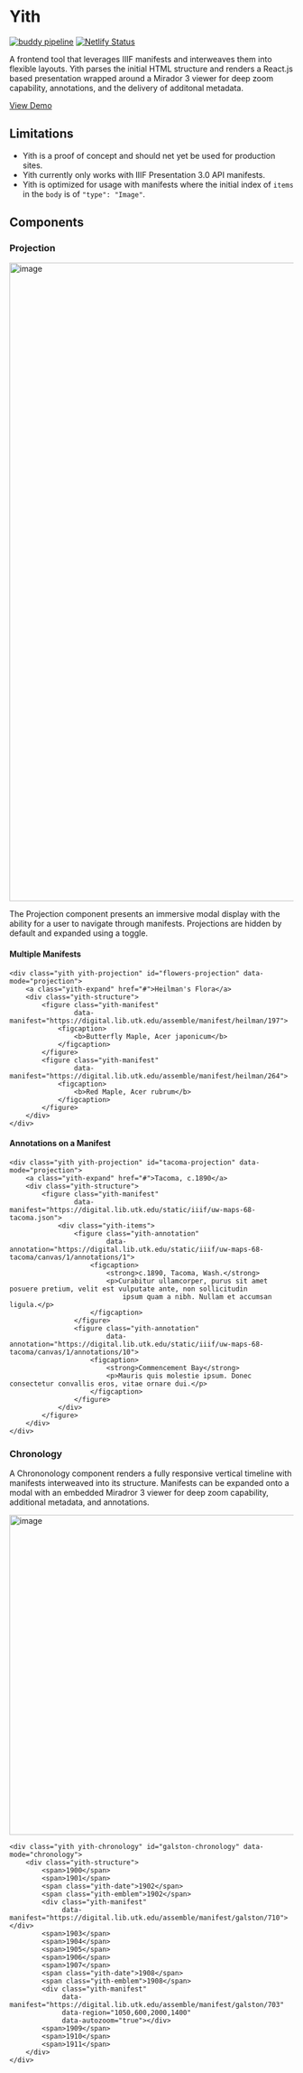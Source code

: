 # Yith

[![buddy pipeline](https://app.buddy.works/utk-libraries/yith/pipelines/pipeline/326439/badge.svg?token=a08d633e5c643d3691ca9044dffdb440f63f3a962084d29bf363b91177438c2b "buddy pipeline")](https://app.buddy.works/utk-libraries/yith/pipelines/pipeline/326439) [![Netlify Status](https://api.netlify.com/api/v1/badges/15c8004a-e6f4-46c8-82a5-d0cd79f25e17/deploy-status)](https://app.netlify.com/sites/yith/deploys)

A frontend tool that leverages IIIF manifests and interweaves them into flexible layouts. Yith parses the initial HTML structure and renders a React.js based presentation wrapped around a Mirador 3 viewer for deep zoom capability, annotations, and the delivery of additonal metadata.

[View Demo](https://yith.netlify.app)

## Limitations

- Yith is a proof of concept and should net yet be used for production sites.
- Yith currently only works with IIIF Presentation 3.0 API manifests.
- Yith is optimized for usage with manifests where the initial index of `items` in the `body` is of `"type": "Image"`.


## Components

### Projection

<img width="1131" alt="image" src="https://user-images.githubusercontent.com/7376450/120081345-3cebb700-c08b-11eb-851c-47febf3456f1.png"/>

The Projection component presents an immersive modal display with the ability for a user to navigate through manifests. Projections are hidden by default and expanded using a toggle.
#### Multiple Manifests
```
<div class="yith yith-projection" id="flowers-projection" data-mode="projection">
    <a class="yith-expand" href="#">Heilman's Flora</a>
    <div class="yith-structure">
        <figure class="yith-manifest"
                data-manifest="https://digital.lib.utk.edu/assemble/manifest/heilman/197">
            <figcaption>
                <b>Butterfly Maple, Acer japonicum</b>
            </figcaption>
        </figure>
        <figure class="yith-manifest"
                data-manifest="https://digital.lib.utk.edu/assemble/manifest/heilman/264">
            <figcaption>
                <b>Red Maple, Acer rubrum</b>
            </figcaption>
        </figure>
    </div>
</div>
```

#### Annotations on a Manifest
```
<div class="yith yith-projection" id="tacoma-projection" data-mode="projection">
    <a class="yith-expand" href="#">Tacoma, c.1890</a>
    <div class="yith-structure">
        <figure class="yith-manifest"
                data-manifest="https://digital.lib.utk.edu/static/iiif/uw-maps-68-tacoma.json">
            <div class="yith-items">
                <figure class="yith-annotation"
                        data-annotation="https://digital.lib.utk.edu/static/iiif/uw-maps-68-tacoma/canvas/1/annotations/1">
                    <figcaption>
                        <strong>c.1890, Tacoma, Wash.</strong>
                        <p>Curabitur ullamcorper, purus sit amet posuere pretium, velit est vulputate ante, non sollicitudin
                            ipsum quam a nibh. Nullam et accumsan ligula.</p>
                    </figcaption>
                </figure>
                <figure class="yith-annotation"
                        data-annotation="https://digital.lib.utk.edu/static/iiif/uw-maps-68-tacoma/canvas/1/annotations/10">
                    <figcaption>
                        <strong>Commencement Bay</strong>
                        <p>Mauris quis molestie ipsum. Donec consectetur convallis eros, vitae ornare dui.</p>
                    </figcaption>
                </figure>
            </div>
        </figure>
    </div>
</div>
```

### Chronology
A Chrononology component renders a fully responsive vertical timeline with manifests interweaved into its structure. Manifests can be expanded onto a modal with an embedded Miradror 3 viewer for deep zoom capability, additional metadata, and annotations. 

<img width="567" alt="image" src="https://user-images.githubusercontent.com/7376450/120081289-f72eee80-c08a-11eb-81c0-c0ce5f85efa6.png">

```
<div class="yith yith-chronology" id="galston-chronology" data-mode="chronology">
    <div class="yith-structure">
        <span>1900</span>
        <span>1901</span>
        <span class="yith-date">1902</span>
        <span class="yith-emblem">1902</span>
        <div class="yith-manifest"
             data-manifest="https://digital.lib.utk.edu/assemble/manifest/galston/710"></div>
        <span>1903</span>
        <span>1904</span>
        <span>1905</span>
        <span>1906</span>
        <span>1907</span>
        <span class="yith-date">1908</span>
        <span class="yith-emblem">1908</span>
        <div class="yith-manifest"
             data-manifest="https://digital.lib.utk.edu/assemble/manifest/galston/703"
             data-region="1050,600,2000,1400"
             data-autozoom="true"></div>
        <span>1909</span>
        <span>1910</span>
        <span>1911</span>
    </div>
</div>
```
